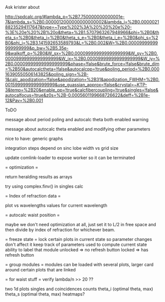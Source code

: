 Ask krister about

http://spdcalc.org/#lambda_p=%2B7.750000000000001e-7&lambda_s=%2B0.0000012000000000000002&lambda_i=%2B0.000002188235294117647&type=~Type%202%3A%20%20%20e%20-%3E%20e%20%2B%20o&theta=%2B1.5707963267948966&phi=%2B0&theta_s=%2B0&theta_i=%2B0&theta_s_e=%2B0&theta_i_e=%2B0&phi_s=%2B0&phi_i=%2B3.141592653589793&L=%2B0.002&W=%2B0.00009999999999999999&p_bw=%2B5.35e-9&walkoff_p=%2B0&W_sx=%2B0.00009999999999999999&W_sy=%2B0.00009999999999999999&W_ix=%2B0.00009999999999999999&W_iy=%2B0.00009999999999999999&phase=!false&brute_force=!false&brute_dim=%2B50&autocalctheta=!false&autocalcpp=!true&poling_period=%2B0.00016390550506143825&poling_sign=%2B-1&calc_apodization=!false&apodization=%2B31&apodization_FWHM=%2B0.0015999999999999999&use_guassian_approx=!false&crystal=~KTP-3&temp=%2B20&enable_pp=!true&calcfibercoupling=!true&singles=!false&autocalfocus=!true&z0s=%2B-0.0005601199668726622&deff=%2B1e-12&Pav=%2B0.001



ToDO

message about period poling and autocalc theta both enabled warning

message about autocalc theta enabled and modifying other parameters

nice to have: generic graphs

integration steps depend on sinc lobe width vs grid size

update comlink-loader to expose worker so it can be terminated

= optimization =

return heralding results as arrays

try using complex.finv() in singles calc

= Index of refraction data =

plot vs wavelengths
values for current wavelength

= autocalc waist position =

maybe we don't need optimization at all,
just set it to L/2 in free space and then divide by index of refraction for
whichever beam.

= freeze state =
lock certain plots in current state so parameter changes don't affect it
keep track of parameters used to compute current state
ability to label that module
unlocked => no refresh button
locked => has refresh button

= group modules =
modules can be loaded with several plots, larger card
around certain plots that are linked

= for waist stuff =
verify lambda/n >> 20 ??


two 1d plots
singles and coincidences counts
theta_i (optimal theta, max)
theta_s (optimal theta, max)
heatmaps?
